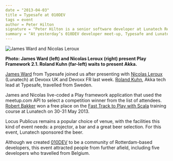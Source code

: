```yaml
---
date = "2013-04-03"
title = Typesafe at 010DEV
tags = event
author = Peter Hilton
signature = "Peter Hilton is a senior software developer at Lunatech Research, committer on the Play open-source project and co-author of the book [Play for Scala](http://bit.ly/playforscala)."
summary = "At yesterday’s 010DEV developer meet-up, Typesafe and Lunatech presented Play and Akka to a room full of developers."
---
```


![James Ward and Nicolas Leroux](http://blog.lunatech.com/2013/04/03/typesafe-at-010dev.jpg)

**Photo: James Ward (left) and Nicolas Leroux (right) present Play Framework 2.1. Roland Kuhn (far-left) waits to present Akka.**

[James Ward](https://twitter.com/_JamesWard) from Typesafe joined us after presenting with [Nicolas Leroux](https://twitter.com/nicolasleroux) (Lunatech) at Devoxx UK and Devoxx FR last week. [Roland Kuhn](https://twitter.com/rolandkuhn), Akka tech lead at Typesafe, travelled from Sweden.

James and Nicolas live-coded a Play framework application that used the meetup.com API to select a competition winner from the list of attendees. [Robert Bakker](http://www.meetup.com/010DEV/members/68836872/) won a free place on the [Fast Track to Play with Scala](http://lunatech.com/training/play-2-training) training course at Lunatech on 30-31 May 2013.

Locus Publicus remains a popular choice of venue, with the facilities this kind of event needs: a projector, a bar and a great beer selection. For this event, Lunatech sponsored the beer.

Although we created [010DEV](http://010dev.nl) to be a community of Rotterdam-based developers, this event attracted people from further afield, including five developers who travelled from Belgium.